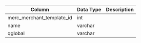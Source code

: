 | Column                    | Data Type | Description |
| ------------------------- | --------- | ----------- |
| merc_merchant_template_id | int       |             |
| name                      | varchar   |             |
| qglobal                   | varchar   |             |
